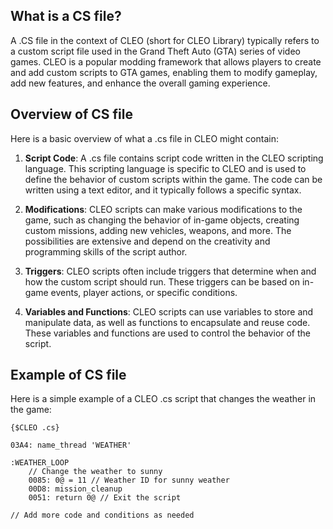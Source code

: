 ## What is a CS file?

A .CS file in the context of CLEO (short for CLEO Library) typically refers to a custom script file used in the Grand Theft Auto (GTA) series of video games. CLEO is a popular modding framework that allows players to create and add custom scripts to GTA games, enabling them to modify gameplay, add new features, and enhance the overall gaming experience.

## Overview of CS file

Here is a basic overview of what a .cs file in CLEO might contain:

1.  **Script Code**: A .cs file contains script code written in the CLEO scripting language. This scripting language is specific to CLEO and is used to define the behavior of custom scripts within the game. The code can be written using a text editor, and it typically follows a specific syntax.
    
2.  **Modifications**: CLEO scripts can make various modifications to the game, such as changing the behavior of in-game objects, creating custom missions, adding new vehicles, weapons, and more. The possibilities are extensive and depend on the creativity and programming skills of the script author.
    
3.  **Triggers**: CLEO scripts often include triggers that determine when and how the custom script should run. These triggers can be based on in-game events, player actions, or specific conditions.
    
4.  **Variables and Functions**: CLEO scripts can use variables to store and manipulate data, as well as functions to encapsulate and reuse code. These variables and functions are used to control the behavior of the script.

## Example of CS file

Here is a simple example of a CLEO .cs script that changes the weather in the game:

```
{$CLEO .cs}

03A4: name_thread 'WEATHER'

:WEATHER_LOOP
    // Change the weather to sunny
    0085: 0@ = 11 // Weather ID for sunny weather
    00D8: mission_cleanup
    0051: return 0@ // Exit the script

// Add more code and conditions as needed
```

